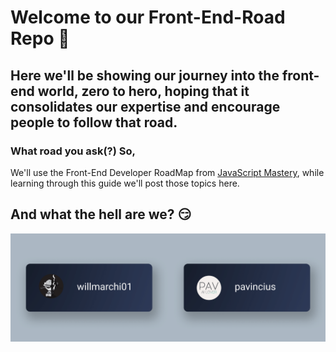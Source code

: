 # Welcome to our Front-End-Road Repo 🎉

## Here we'll be showing our journey into the front-end world, zero to hero, hoping that it consolidates our expertise and encourage people to follow that road.

### What road you ask(?) So,

We'll use the Front-End Developer RoadMap from  [JavaScript Mastery](https://taplink.cc/javascriptmastery), while learning through this guide we'll post those topics here.

## And what the hell are we? 😏

![profiles](https://github.com/PAVincius/Front-End-Road/blob/main/img/profiles.png)

